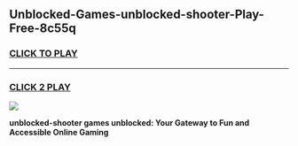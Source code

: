 
## Unblocked-Games-unblocked-shooter-Play-Free-8c55q
<h3>
<a href="https://premium76.site?title=unblocked-shooter&ref=20M">CLICK TO PLAY</a></h3>
<hr>

<h3>
<a href="https://premium76.site?title=unblocked-shooter&ref=20M">CLICK 2 PLAY</a>
  
</h3>

<a href="https://premium76.site?title=unblocked-shooter&ref=19M"><img src="https://clearcache.store/games.png"></a>


**unblocked-shooter games unblocked: Your Gateway to Fun and Accessible Online Gaming**
